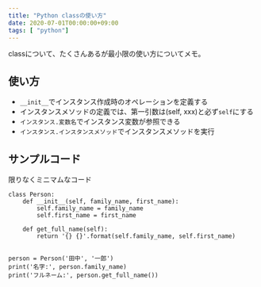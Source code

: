 ```yaml
---
title: "Python classの使い方"
date: 2020-07-01T00:00:00+09:00
tags: [ "python"]
---
```




classについて、たくさんあるが最小限の使い方についてメモ。

## 使い方

- `__init__`でインスタンス作成時のオペレーションを定義する
- インスタンスメソッドの定義では、第一引数は(self, xxx)と必ず`self`にする
- `インスタンス.変数名`でインスタンス変数が参照できる
- `インスタンス.インスタンスメソッド`でインスタンスメソッドを実行

## サンプルコード

限りなくミニマムなコード 

```
class Person:
    def __init__(self, family_name, first_name):
        self.family_name = family_name
        self.first_name = first_name

    def get_full_name(self):
        return '{} {}'.format(self.family_name, self.first_name)
    

person = Person('田中', '一郎')
print('名字:', person.family_name)
print('フルネーム:', person.get_full_name())
```
